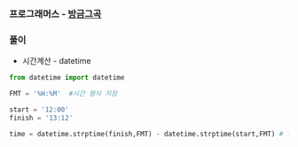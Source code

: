 ### 프로그래머스 - [방금그곡](https://programmers.co.kr/learn/courses/30/lessons/17683)

### 풀이

* 시간계산 - datetime

```Python
from datetime import datetime

FMT = '%H:%M'  #시간 형식 지정

start = '12:00'
finish = '13:12'

time = datetime.strptime(finish,FMT) - datetime.strptime(start,FMT) # 초 단위로 환산됨.
```


